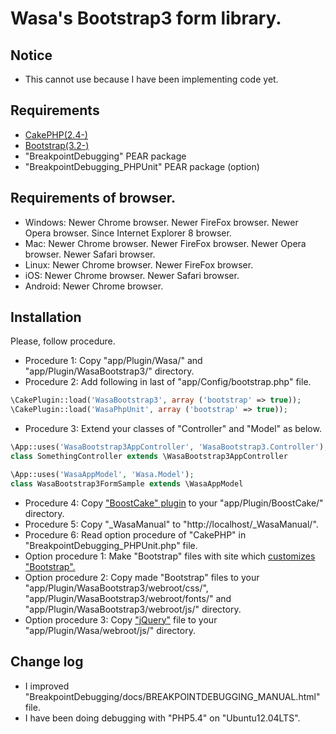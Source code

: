 Wasa's Bootstrap3 form library.
===============================

Notice
------

* This cannot use because I have been implementing code yet.

Requirements
------------

* [CakePHP(2.4-)](http://cakephp.jp/)
* [Bootstrap(3.2-)](http://getbootstrap.com/)
* "BreakpointDebugging" PEAR package
* "BreakpointDebugging_PHPUnit" PEAR package (option)

Requirements of browser.
------------------------

* Windows: Newer Chrome browser. Newer FireFox browser. Newer Opera browser. Since Internet Explorer 8 browser.
* Mac:     Newer Chrome browser. Newer FireFox browser. Newer Opera browser. Newer Safari browser.
* Linux:   Newer Chrome browser. Newer FireFox browser.
* iOS:     Newer Chrome browser. Newer Safari browser.
* Android: Newer Chrome browser.

Installation
------------

Please, follow procedure.

* Procedure 1: Copy "app/Plugin/Wasa/" and "app/Plugin/WasaBootstrap3/" directory.
* Procedure 2: Add following in last of "app/Config/bootstrap.php" file.

```php
\CakePlugin::load('WasaBootstrap3', array ('bootstrap' => true));
\CakePlugin::load('WasaPhpUnit', array ('bootstrap' => true));
```

* Procedure 3: Extend your classes of "Controller" and "Model" as below.

```php
\App::uses('WasaBootstrap3AppController', 'WasaBootstrap3.Controller');
class SomethingController extends \WasaBootstrap3AppController

\App::uses('WasaAppModel', 'Wasa.Model');
class WasaBootstrap3FormSample extends \WasaAppModel
```

* Procedure 4: Copy ["BoostCake" plugin](https://github.com/slywalker/cakephp-plugin-boost_cake) to your "app/Plugin/BoostCake/" directory.
* Procedure 5: Copy "_WasaManual" to "http://localhost/_WasaManual/".
* Procedure 6: Read option procedure of "CakePHP" in "BreakpointDebugging_PHPUnit.php" file.
* Option procedure 1: Make "Bootstrap" files with site which [customizes "Bootstrap".](http://getbootstrap.com/customize/)
* Option procedure 2: Copy made "Bootstrap" files to your "app/Plugin/WasaBootstrap3/webroot/css/", "app/Plugin/WasaBootstrap3/webroot/fonts/" and "app/Plugin/WasaBootstrap3/webroot/js/" directory.
* Option procedure 3: Copy ["jQuery"](http://jquery.com/) file to your "app/Plugin/Wasa/webroot/js/" directory.

Change log
----------

* I improved "BreakpointDebugging/docs/BREAKPOINTDEBUGGING_MANUAL.html" file.
* I have been doing debugging with "PHP5.4" on "Ubuntu12.04LTS".
